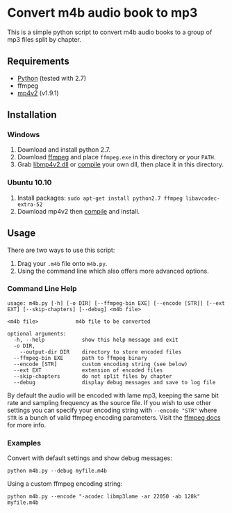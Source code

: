 # Convert m4b audio book to mp3

This is a simple python script to convert m4b audio books to a group of mp3
files split by chapter.


## Requirements

* [Python](http://www.python.org/download/) (tested with 2.7)
* ffmpeg
* [mp4v2](http://code.google.com/p/mp4v2/downloads/detail?name=mp4v2-1.9.1.tar.bz2&can=2&q=) (v1.9.1)


## Installation

### Windows

1. Download and install python 2.7.
2. Download [ffmpeg](http://ffmpeg.arrozcru.org/autobuilds/) and place `ffmpeg.exe` in this directory or your `PATH`.
3. Grab [libmp4v2.dll](http://www.mediafire.com/file/yxnx4n7o6r5938h/libmp4v2.zip) or [compile](http://code.google.com/p/mp4v2/wiki/BuildSource) your
own dll, then place it in this directory.

### Ubuntu 10.10

1. Install packages: `sudo apt-get install python2.7 ffmpeg libavcodec-extra-52`
2. Download mp4v2 then [compile](http://code.google.com/p/mp4v2/wiki/BuildSource) and install.

## Usage

There are two ways to use this script:

1. Drag your `.m4b` file onto `m4b.py`.
2. Using the command line which also offers more advanced options.


### Command Line Help

    usage: m4b.py [-h] [-o DIR] [--ffmpeg-bin EXE] [--encode [STR]] [--ext EXT] [--skip-chapters] [--debug] <m4b file>

    <m4b file>            m4b file to be converted

    optional arguments:
      -h, --help            show this help message and exit
      -o DIR,
        --output-dir DIR    directory to store encoded files
      --ffmpeg-bin EXE      path to ffmpeg binary
      --encode [STR]        custom encoding string (see below)
      --ext EXT             extension of encoded files
      --skip-chapters       do not split files by chapter
      --debug               display debug messages and save to log file

By default the audio will be encoded with lame mp3, keeping the same bit rate and sampling frequency as the source file.
If you wish to use other settings you can specify your encoding string with `--encode "STR"` where `STR` is a bunch of
valid ffmpeg encoding parameters. Visit the [ffmpeg docs](http://www.ffmpeg.org/ffmpeg-doc.html) for more info.


### Examples

Convert with default settings and show debug messages:

    python m4b.py --debug myfile.m4b

Using a custom ffmpeg encoding string:

    python m4b.py --encode "-acodec libmp3lame -ar 22050 -ab 128k" myfile.m4b

